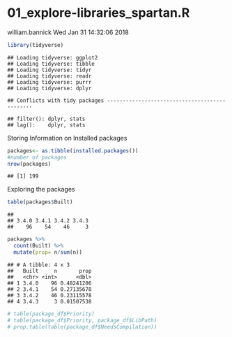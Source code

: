 01\_explore-libraries\_spartan.R
================
william.bannick
Wed Jan 31 14:32:06 2018

``` r
library(tidyverse)
```

    ## Loading tidyverse: ggplot2
    ## Loading tidyverse: tibble
    ## Loading tidyverse: tidyr
    ## Loading tidyverse: readr
    ## Loading tidyverse: purrr
    ## Loading tidyverse: dplyr

    ## Conflicts with tidy packages ----------------------------------------------

    ## filter(): dplyr, stats
    ## lag():    dplyr, stats

Storing Information on Installed packages

``` r
packages<- as.tibble(installed.packages())
#number of packages
nrow(packages)
```

    ## [1] 199

Exploring the packages

``` r
table(packages$Built)
```

    ## 
    ## 3.4.0 3.4.1 3.4.2 3.4.3 
    ##    96    54    46     3

``` r
packages %>%
  count(Built) %>%
  mutate(prop= n/sum(n))
```

    ## # A tibble: 4 x 3
    ##   Built     n       prop
    ##   <chr> <int>      <dbl>
    ## 1 3.4.0    96 0.48241206
    ## 2 3.4.1    54 0.27135678
    ## 3 3.4.2    46 0.23115578
    ## 4 3.4.3     3 0.01507538

``` r
# table(package_df$Priority)
# table(package_df$Priority, package_df$LibPath)
# prop.table(table(package_df$NeedsCompilation))
```
